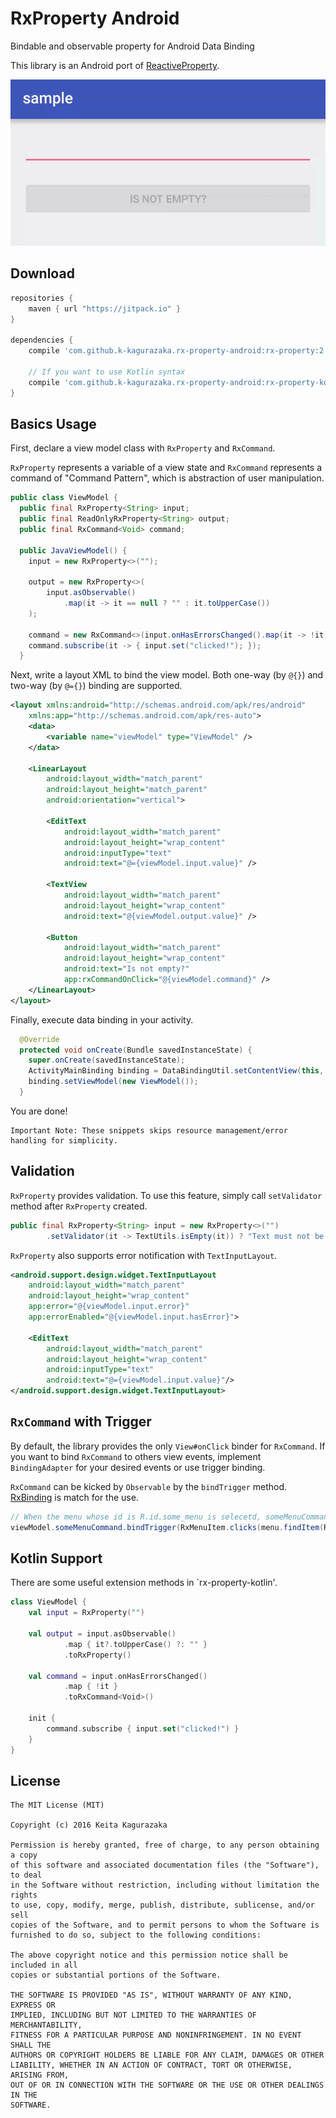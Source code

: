 # RxProperty Android

Bindable and observable property for Android Data Binding

This library is an Android port of [ReactiveProperty](https://github.com/runceel/ReactiveProperty).

![Demo](images/demo.gif)


## Download

```groovy
repositories {
    maven { url "https://jitpack.io" }
}

dependencies {
    compile 'com.github.k-kagurazaka.rx-property-android:rx-property:2.0.0'

    // If you want to use Kotlin syntax
    compile 'com.github.k-kagurazaka.rx-property-android:rx-property-kotlin:2.0.0'
}
```


## Basics Usage

First, declare a view model class with `RxProperty` and `RxCommand`.

`RxProperty` represents a variable of a view state and `RxCommand` represents a command of "Command Pattern",
which is abstraction of user manipulation.

```java
public class ViewModel {
  public final RxProperty<String> input;
  public final ReadOnlyRxProperty<String> output;
  public final RxCommand<Void> command;

  public JavaViewModel() {
    input = new RxProperty<>("");

    output = new RxProperty<>(
        input.asObservable()
            .map(it -> it == null ? "" : it.toUpperCase())
    );

    command = new RxCommand<>(input.onHasErrorsChanged().map(it -> !it));
    command.subscribe(it -> { input.set("clicked!"); });
  }
```

Next, write a layout XML to bind the view model.
Both one-way (by `@{}`) and two-way (by `@={}`) binding are supported.

```xml
<layout xmlns:android="http://schemas.android.com/apk/res/android"
    xmlns:app="http://schemas.android.com/apk/res-auto">
    <data>
        <variable name="viewModel" type="ViewModel" />
    </data>

    <LinearLayout
        android:layout_width="match_parent"
        android:layout_height="match_parent"
        android:orientation="vertical">

        <EditText
            android:layout_width="match_parent"
            android:layout_height="wrap_content"
            android:inputType="text"
            android:text="@={viewModel.input.value}" />

        <TextView
            android:layout_width="match_parent"
            android:layout_height="wrap_content"
            android:text="@{viewModel.output.value}" />

        <Button
            android:layout_width="match_parent"
            android:layout_height="wrap_content"
            android:text="Is not empty?"
            app:rxCommandOnClick="@{viewModel.command}" />
    </LinearLayout>
</layout>
```

Finally, execute data binding in your activity.

```java
  @Override
  protected void onCreate(Bundle savedInstanceState) {
    super.onCreate(savedInstanceState);
    ActivityMainBinding binding = DataBindingUtil.setContentView(this, R.layout.activity_main);
    binding.setViewModel(new ViewModel());
  }

```

You are done!

```
Important Note: These snippets skips resource management/error handling for simplicity.
```


## Validation

`RxProperty` provides validation. To use this feature, simply call `setValidator` method after `RxProperty` created.

```java
public final RxProperty<String> input = new RxProperty<>("")
        .setValidator(it -> TextUtils.isEmpty(it)) ? "Text must not be empty!" : null)
```

`RxProperty` also supports error notification with `TextInputLayout`.

```xml
<android.support.design.widget.TextInputLayout
    android:layout_width="match_parent"
    android:layout_height="wrap_content"
    app:error="@{viewModel.input.error}"
    app:errorEnabled="@{viewModel.input.hasError}">

    <EditText
        android:layout_width="match_parent"
        android:layout_height="wrap_content"
        android:inputType="text"
        android:text="@={viewModel.input.value}"/>
</android.support.design.widget.TextInputLayout>
```


## `RxCommand` with Trigger

By default, the library provides the only `View#onClick` binder for `RxCommand`. If you want to bind `RxCommand` to others view events,
implement `BindingAdapter` for your desired events or use trigger binding.

`RxCommand` can be kicked by `Observable` by the `bindTrigger` method. [RxBinding](https://github.com/JakeWharton/RxBinding) is match for the use.

```java
// When the menu whose id is R.id.some_menu is selecetd, someMenuCommand executes
viewModel.someMenuCommand.bindTrigger(RxMenuItem.clicks(menu.findItem(R.id.some_menu)));
```


## Kotlin Support

There are some useful extension methods in `rx-property-kotlin'.

```kotlin
class ViewModel {
    val input = RxProperty("")

    val output = input.asObservable()
            .map { it?.toUpperCase() ?: "" }
            .toRxProperty()

    val command = input.onHasErrorsChanged()
            .map { !it }
            .toRxCommand<Void>()
    
    init {
        command.subscribe { input.set("clicked!") }
    }
}
```


## License

    The MIT License (MIT)

    Copyright (c) 2016 Keita Kagurazaka

    Permission is hereby granted, free of charge, to any person obtaining a copy
    of this software and associated documentation files (the "Software"), to deal
    in the Software without restriction, including without limitation the rights
    to use, copy, modify, merge, publish, distribute, sublicense, and/or sell
    copies of the Software, and to permit persons to whom the Software is
    furnished to do so, subject to the following conditions:

    The above copyright notice and this permission notice shall be included in all
    copies or substantial portions of the Software.

    THE SOFTWARE IS PROVIDED "AS IS", WITHOUT WARRANTY OF ANY KIND, EXPRESS OR
    IMPLIED, INCLUDING BUT NOT LIMITED TO THE WARRANTIES OF MERCHANTABILITY,
    FITNESS FOR A PARTICULAR PURPOSE AND NONINFRINGEMENT. IN NO EVENT SHALL THE
    AUTHORS OR COPYRIGHT HOLDERS BE LIABLE FOR ANY CLAIM, DAMAGES OR OTHER
    LIABILITY, WHETHER IN AN ACTION OF CONTRACT, TORT OR OTHERWISE, ARISING FROM,
    OUT OF OR IN CONNECTION WITH THE SOFTWARE OR THE USE OR OTHER DEALINGS IN THE
    SOFTWARE.
